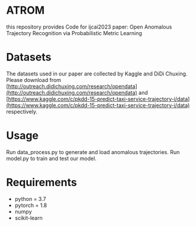 # ATROM
this repository provides Code for ijcai2023 paper: Open Anomalous Trajectory Recognition via Probabilistic Metric Learning

# Datasets
The datasets used in our paper are collected by Kaggle and DiDi Chuxing. Please download from [http://outreach.didichuxing.com/research/opendata](http://outreach.didichuxing.com/research/opendata) 
and [https://www.kaggle.com/c/pkdd-15-predict-taxi-service-trajectory-i/data](https://www.kaggle.com/c/pkdd-15-predict-taxi-service-trajectory-i/data) respectively.

# Usage
Run data_process.py to generate and load anomalous trajectories. Run model.py to train and test our model.

# Requirements
- python = 3.7
- pytorch = 1.8
- numpy
- scikit-learn


